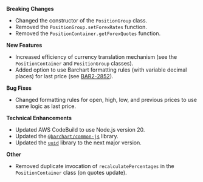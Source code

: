 **Breaking Changes**

* Changed the constructor of the `PositionGroup` class.
* Removed the `PositionGroup.setForexRates` function.
* Removed the `PositionContainer.getForexQuotes` function.

**New Features**

* Increased efficiency of currency translation mechanism (see the `PositionContainer` and `PositionGroup` classes).
* Added option to use Barchart formatting rules (with variable decimal places) for last price (see [BAR2-2852](https://barchartsolutions.atlassian.net/browse/BAR2-2852)).

**Bug Fixes**

* Changed formatting rules for open, high, low, and previous prices to use same logic as last price.

**Technical Enhancements**

* Updated AWS CodeBuild to use Node.js version 20.
* Updated the [`@barchart/common-js`](https://github.com/barchart/common-js) library.
* Updated the [`uuid`](https://github.com/uuidjs/uuid) library to the next major version.

**Other**

* Removed duplicate invocation of `recalculatePercentages` in the `PositionContainer` class (on quotes update).